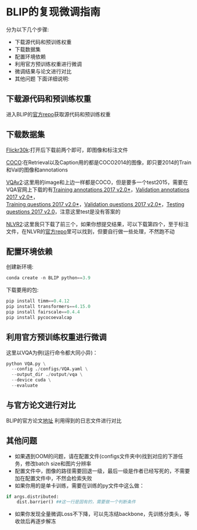 # BLIP的复现微调指南
分为以下几个步骤:
- 下载源代码和预训练权重
- 下载数据集
- 配置环境依赖
- 利用官方预训练权重进行微调
- 微调结果与论文进行对比
- 其他问题
下面详细说明:

## 下载源代码和预训练权重

进入BLIP的[官方repo](https://github.com/salesforce/BLIP)获取源代码和预训练权重

## 下载数据集
[Flickr30k](http://shannon.cs.illinois.edu/DenotationGraph/data/index.html):打开后下载前两个即可，即图像和标注文件

[COCO](https://cocodataset.org/#download):在Retrieval以及Caption用的都是COCO2014的图像，即只要2014的Train和Val的图像和annotations

[VQAv2](https://visualqa.org/download.html):这里用的image和上边一样都是COCO，但是要多一个test2015，需要在VQA官网上下载的有[Training annotations 2017 v2.0*](https://cvmlp.s3.amazonaws.com/vqa/mscoco/vqa/v2_Annotations_Train_mscoco.zip)，[Validation annotations 2017 v2.0*](https://cvmlp.s3.amazonaws.com/vqa/mscoco/vqa/v2_Annotations_Val_mscoco.zip)，  
[Training questions 2017 v2.0*](https://cvmlp.s3.amazonaws.com/vqa/mscoco/vqa/v2_Questions_Train_mscoco.zip)，[Validation questions 2017 v2.0*](https://cvmlp.s3.amazonaws.com/vqa/mscoco/vqa/v2_Questions_Val_mscoco.zip)，[Testing questions 2017 v2.0](https://cvmlp.s3.amazonaws.com/vqa/mscoco/vqa/v2_Questions_Test_mscoco.zip)，注意这里test是没有答案的

[NLVR2](https://lil.nlp.cornell.edu/resources/NLVR2/):这里我只下载了前三个，如果你想提交结果，可以下载第四个，至于标注文件，在NLVR的[官方repo](https://github.com/lil-lab/nlvr/tree/master/nlvr2)里可以找到，但要自行做一些处理，不然跑不动

## 配置环境依赖
创建新环境:
```python
conda create -n BLIP python==3.9
```

下载要用的包:
```python
pip install timm==0.4.12
pip install transformers==4.15.0
pip install fairscale==0.4.4
pip install pycocoevalcap
```
## 利用官方预训练权重进行微调
这里以VQA为例(运行命令都大同小异)：
```python
python VQA.py \
  --config ./configs/VQA.yaml \
  --output_dir ./output/vqa \
  --device cuda \
  --evaluate
```

## 与官方论文进行对比
BLIP的官方论文[地址](https://arxiv.org/pdf/2201.12086)
利用得到的日志文件进行对比

## 其他问题
- 如果遇到OOM的问题，请在配置文件(configs文件夹中)找到对应的下游任务，修改batch size和图片分辨率
- 配置文件中，图像的路径需要回退一级，最后一级是作者已经写死的，不需要加在配置文件中，不然会检索失败
- 如果你用的是单卡训练，需要在训练的py文件中这么做：
```python
if args.distributed:
	dist.barrier() ##这一行是固有的，需要做一个判断条件
```
- 如果你发现全量微调Loss不下降，可以先冻结backbone，先训练分类头，等收敛后再逐步解冻

